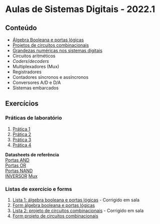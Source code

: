 # Aulas de Sistemas Digitais - 2022.1

## Conteúdo
* [Álgebra Booleana e portas lógicas](sisdig_aulas/sisdig_1.pdf)
* [Projetos de circuitos combinacionais](sisdig_aulas/sisdig_2-1.pdf)
* [Grandezas numéricas nos sistemas digitais](sisdig_aulas/sisdig_3.pdf)
* Circuitos aritméticos
* _Coders_/_decoders_
* Multiplexadores (Mux)
* Registradores
* Contadores síncronos e assíncronos
* Conversores A/D e D/A
* Sistemas embarcados

## Exercícios

### Práticas de laboratório
1. [Prática 1](sisdig_aulas/sisdig_pratica1.md)
2. [Prática 2](/arq_aulas/arq_pratica1.md)
3. [Prática 3](/arq_aulas/arq_pratica2.md)
4. [Prática 4](sisdig_aulas/sisdig_pratica2.md)  

**Datasheets de referência**  
[Portas AND](sisdig_aulas/CD14082BCP_Motorola.pdf)  
[Portas OR](sisdig_aulas/SN74HC32N_Texas.pdf)  
[Portas NAND](sisdig_aulas/CD4011BE_Texas.pdf)  
[INVERSOR](sisdig_aulas/SN74HC04_Philips.pdf)
[Mux](sisdig_aulas/SN74HC151N_Texas.pdf)

### Listas de exercício e forms
1. [Lista 1: álgebra booleana e portas lógicas](sisdig_aulas/sisdig_exercicios/Lista1-AlgebraBooleana-Gates.pdf) - Corrigido em sala
2. [Form álgebra booleana e portas lógicas](https://forms.gle/5pouUtxLecaapEoL7)
3. [Lista 2: projeto de circuitos combinacionais](sisdig_aulas/sisdig_exercicios/Lista2-ProjetoCircuitosCombinacionais.pdf) - Corrigido em sala
4. [Form projeto de circuitos combinacionais](https://forms.gle/2CthQwVdgyLThFvQ8)    
